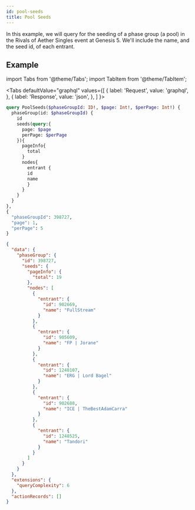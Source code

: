 ```yaml
---
id: pool-seeds
title: Pool Seeds
---
```


In this example, we will query for the seeding of a phase group (a pool)
in the Rivals of Aether Singles event at Genesis 5.
We'll include the name, and the seed id, of each entrant.

## Example

import Tabs from '@theme/Tabs';
import TabItem from '@theme/TabItem';

<Tabs
defaultValue="graphql"
values={[
{ label: 'Request', value: 'graphql', },
{ label: 'Response', value: 'json', },
]
}>
<TabItem value="graphql">

```graphql
query PoolSeeds($phaseGroupId: ID!, $page: Int!, $perPage: Int!) {
  phaseGroup(id: $phaseGroupId) {
    id
    seeds(query:{
      page: $page
      perPage: $perPage
    }){
      pageInfo{
        total
      }
      nodes{
        entrant {
        id
        name
        }
      }
    }
  }
},
{
  "phaseGroupId": 398727,
  "page": 1,
  "perPage": 5
}
```

</TabItem>

<TabItem value="json">

```json
{
  "data": {
    "phaseGroup": {
      "id": 398727,
      "seeds": {
        "pageInfo": {
          "total": 19
        },
        "nodes": [
          {
            "entrant": {
              "id": 902669,
              "name": "FullStream"
            }
          },
          {
            "entrant": {
              "id": 905609,
              "name": "FP | Jorane"
            }
          },
          {
            "entrant": {
              "id": 1248107,
              "name": "ERG | Lord Bagel"
            }
          },
          {
            "entrant": {
              "id": 902688,
              "name": "ICE | TheBestAdamCarra"
            }
          },
          {
            "entrant": {
              "id": 1248525,
              "name": "Tandori"
            }
          }
        ]
      }
    }
  },
  "extensions": {
    "queryComplexity": 6
  },
  "actionRecords": []
}
```

</TabItem>
</Tabs>
